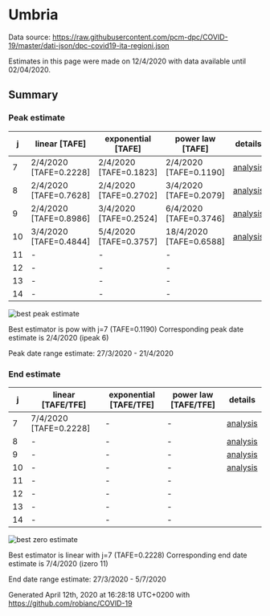 # Umbria


Data source: https://raw.githubusercontent.com/pcm-dpc/COVID-19/master/dati-json/dpc-covid19-ita-regioni.json

Estimates in this page were made on 12/4/2020 with data available until 02/04/2020.


## Summary 

### Peak estimate 
|j|linear [TAFE]|exponential [TAFE]|power law [TAFE]|details|
|---|----|-----------|---------|-------|
|7|2/4/2020 [TAFE=0.2228]|2/4/2020 [TAFE=0.1823]|2/4/2020 [TAFE=0.1190]|[analysis](COVID-19_umbria_j7_2020-04-02.md)|
|8|2/4/2020 [TAFE=0.7628]|2/4/2020 [TAFE=0.2702]|3/4/2020 [TAFE=0.2079]|[analysis](COVID-19_umbria_j8_2020-04-02.md)|
|9|2/4/2020 [TAFE=0.8986]|3/4/2020 [TAFE=0.2524]|6/4/2020 [TAFE=0.3746]|[analysis](COVID-19_umbria_j9_2020-04-02.md)|
|10|3/4/2020 [TAFE=0.4844]|5/4/2020 [TAFE=0.3757]|18/4/2020 [TAFE=0.6588]|[analysis](COVID-19_umbria_j10_2020-04-02.md)|
|11|-|-|-||
|12|-|-|-||
|13|-|-|-||
|14|-|-|-||

![best peak estimate](COVID-19_umbria_j7_2020-04-02.png)

Best estimator is pow with j=7 (TAFE=0.1190)
Corresponding peak date estimate is 2/4/2020 (ipeak 6)


Peak date range estimate: 27/3/2020 - 21/4/2020

### End estimate 
|j|linear [TAFE/TFE]|exponential [TAFE/TFE]|power law [TAFE/TFE]|details|
|---|----|-----------|---------|-------|
|7|7/4/2020 [TAFE=0.2228]|-|-|[analysis](COVID-19_umbria_j7_2020-04-02.md)|
|8|-|-|-|[analysis](COVID-19_umbria_j8_2020-04-02.md)|
|9|-|-|-|[analysis](COVID-19_umbria_j9_2020-04-02.md)|
|10|-|-|-|[analysis](COVID-19_umbria_j10_2020-04-02.md)|
|11|-|-|-||
|12|-|-|-||
|13|-|-|-||
|14|-|-|-||

![best zero estimate](COVID-19_umbria_j7_2020-04-02.png)

Best estimator is linear with j=7 (TAFE=0.2228)
Corresponding end date estimate is 7/4/2020 (izero 11)


End date range estimate: 27/3/2020 - 5/7/2020

Generated April 12th, 2020 at 16:28:18 UTC+0200 with https://github.com/robianc/COVID-19
